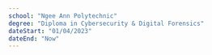 ```yaml
---
school: "Ngee Ann Polytechnic"
degree: "Diploma in Cybersecurity & Digital Forensics"
dateStart: "01/04/2023"
dateEnd: "Now"
---
```


